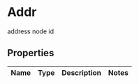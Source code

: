 

# Addr

address node id

## Properties

| Name | Type | Description | Notes |
|------------ | ------------- | ------------- | -------------|



